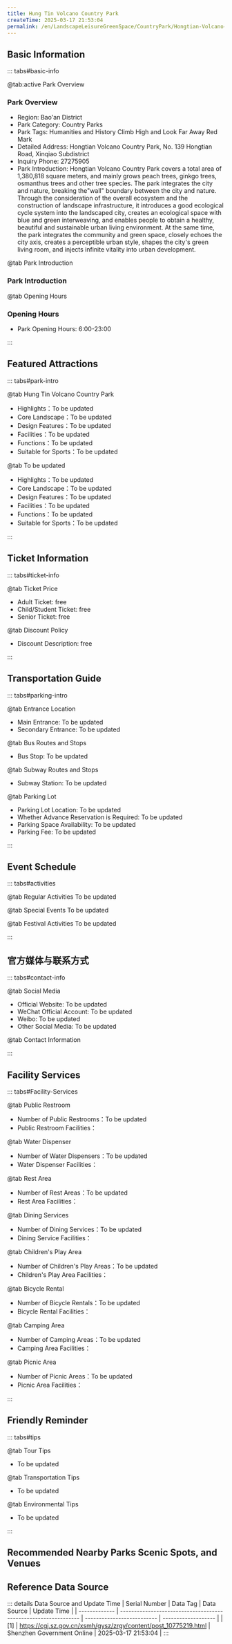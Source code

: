 ```yaml
---
title: Hung Tin Volcano Country Park
createTime: 2025-03-17 21:53:04
permalink: /en/LandscapeLeisureGreenSpace/CountryPark/Hongtian-Volcano-Country-Park/
---
```



<script setup>
import ImageSwiper from '/.vuepress/theme/components/ImageSwiper.vue'
// 轮播图数据
const swiperItems = [
    {
                link: 'https://cgj.sz.gov.cn/img/4/4005/4005948/10775219.png',
                title: 'Hung Tin Volcano Country Park',
                description: '',
                author: 'Shenzhen Government Online',
                date: '2025/03/17'
                },
  {
                link: 'https://cgj.sz.gov.cn/img/4/4005/4005948/10775219.png',
                title: 'Hung Tin Volcano Country Park',
                description: '',
                author: 'Shenzhen Government Online',
                date: '2025/03/17'
                }
]
// 配置项
const swiperConfig = {
  height: 500,
  showInfo: true
}
</script>
<!-- 轮播图组件 -->
<ImageSwiper :items="swiperItems" :config="swiperConfig" />



## Basic Information

::: tabs#basic-info

@tab:active Park Overview
### Park Overview
- Region: Bao'an District
- Park Category: Country Parks
- Park Tags: Humanities and History Climb High and Look Far Away Red Mark
- Detailed Address: Hongtian Volcano Country Park, No. 139 Hongtian Road, Xinqiao Subdistrict
- Inquiry Phone: 27275905
- Park Introduction: Hongtian Volcano Country Park covers a total area of 1,380,818 square meters, and mainly grows peach trees, ginkgo trees, osmanthus trees and other tree species. The park integrates the city and nature, breaking the"wall" boundary between the city and nature. Through the consideration of the overall ecosystem and the construction of landscape infrastructure, it introduces a good ecological cycle system into the landscaped city, creates an ecological space with blue and green interweaving, and enables people to obtain a healthy, beautiful and sustainable urban living environment. At the same time, the park integrates the community and green space, closely echoes the city axis, creates a perceptible urban style, shapes the city's green living room, and injects infinite vitality into urban development.

@tab Park Introduction
### Park Introduction
@tab Opening Hours
### Opening Hours
- Park Opening Hours: 6:00-23:00

:::

## Featured Attractions

::: tabs#park-intro

@tab Hung Tin Volcano Country Park
<ImageCard
image="https://cgj.sz.gov.cn/images/index20230710_1.png"
    title="Hung Tin Volcano Country Park"
    description="1. Ciyun Pavilion: First built in the Qing Dynasty, it has a history of more than 300 years and is a Buddhist temple famous in Lingnan. The scenic spot is very popular and is crowded with tourists. It is a holy place for burning incense and worshipping Buddha. 2. Shajing Revolutionary Martyrs Monument: Located in the southeast of Hongtian Volcano Park, it is located at the junction of Shajing and Fuyong Streets. It was built in 2000. The new site is located at the place where seven martyrs of the Dongjiang Column Guerrilla Team died during the Anti-Japanese War. The 'Hongtian Seven Martyrs Tomb' was built, close to the volcano and Guanyin Temple. The monument garden is located on a small hill nearly 100 meters high on the southeast side of Hongtian Volcano. There are stone steps leading to the top of the mountain. The length and width of the monument garden on the top of the mountain are nearly 50 meters, and there are 1.5-meter-high stainless steel guardrails around it."
    date=""
    author="Shenzhen Government Online"
/>


- Highlights：To be updated
- Core Landscape：To be updated
- Design Features：To be updated
- Facilities：To be updated
- Functions：To be updated
- Suitable for Sports：To be updated

@tab To be updated
<ImageCard
image="https://cgj.sz.gov.cn/images/index20230710_1.png"
    title="Hung Tin Volcano Country Park"
    description="1. Ciyun Pavilion: First built in the Qing Dynasty, it has a history of more than 300 years and is a Buddhist temple famous in Lingnan. The scenic spot is very popular and is crowded with tourists. It is a holy place for burning incense and worshipping Buddha. 2. Shajing Revolutionary Martyrs Monument: Located in the southeast of Hongtian Volcano Park, it is located at the junction of Shajing and Fuyong Streets. It was built in 2000. The new site is located at the place where seven martyrs of the Dongjiang Column Guerrilla Team died during the Anti-Japanese War. The 'Hongtian Seven Martyrs Tomb' was built, close to the volcano and Guanyin Temple. The monument garden is located on a small hill nearly 100 meters high on the southeast side of Hongtian Volcano. There are stone steps leading to the top of the mountain. The length and width of the monument garden on the top of the mountain are nearly 50 meters, and there are 1.5-meter-high stainless steel guardrails around it."
    date=""
    author="Shenzhen Government Online"
/>


- Highlights：To be updated
- Core Landscape：To be updated
- Design Features：To be updated
- Facilities：To be updated
- Functions：To be updated
- Suitable for Sports：To be updated

:::

## Ticket Information

::: tabs#ticket-info

@tab Ticket Price
- Adult Ticket: free
- Child/Student Ticket: free
- Senior Ticket: free

@tab Discount Policy
- Discount Description: free

:::

## Transportation Guide

::: tabs#parking-intro

@tab Entrance Location
- Main Entrance: To be updated
- Secondary Entrance: To be updated

@tab Bus Routes and Stops
- Bus Stop: To be updated

@tab Subway Routes and Stops
- Subway Station: To be updated

@tab Parking Lot
- Parking Lot Location: To be updated
- Whether Advance Reservation is Required: To be updated
- Parking Space Availability: To be updated
- Parking Fee: To be updated

:::

## Event Schedule

::: tabs#activities

@tab Regular Activities
To be updated

@tab Special Events
To be updated

@tab Festival Activities
To be updated

:::

## 官方媒体与联系方式

::: tabs#contact-info

@tab Social Media
- Official Website: To be updated
- WeChat Official Account: To be updated
- Weibo: To be updated
- Other Social Media: To be updated

@tab Contact Information

:::

## Facility Services

::: tabs#Facility-Services

@tab Public Restroom
- Number of Public Restrooms：To be updated
- Public Restroom Facilities：

@tab Water Dispenser
- Number of Water Dispensers：To be updated
- Water Dispenser Facilities：

@tab Rest Area
- Number of Rest Areas：To be updated
- Rest Area Facilities：

@tab Dining Services
- Number of Dining Services：To be updated
- Dining Service Facilities：

@tab Children's Play Area
- Number of Children's Play Areas：To be updated
- Children's Play Area Facilities：

@tab Bicycle Rental
- Number of Bicycle Rentals：To be updated
- Bicycle Rental Facilities：

@tab Camping Area
- Number of Camping Areas：To be updated
- Camping Area Facilities：

@tab Picnic Area
- Number of Picnic Areas：To be updated
- Picnic Area Facilities：

:::

## Friendly Reminder

::: tabs#tips

@tab Tour Tips
- To be updated

@tab Transportation Tips
- To be updated

@tab Environmental Tips
- To be updated

:::

## Recommended Nearby Parks Scenic Spots, and Venues

<CardGrid>
  <ImageCard
        image="https://cgj.sz.gov.cn/img/4/4005/4005685/10774651.jpg"
        title="Wuzhipa Forest Park"
        description="Shenzhen Wuzhiba Forest Park is under the jurisdiction of Shenzhen Park Manageme"
        href="/en/LandscapeLeisureGreenSpace/ForestPark/Wuzhiba-Forest-Park/"
        author="Shenzhen Government Online"
        date="2025/01/02"
      />
      <ImageCard
        image="https://cgj.sz.gov.cn/img/4/4005/4005685/10774651.jpg"
        title="Wuzhipa Forest Park"
        description="Shenzhen Wuzhiba Forest Park is under the jurisdiction of Shenzhen Park Manageme"
        href="/en/LandscapeLeisureGreenSpace/ForestPark/Wuzhiba-Forest-Park/"
        author="Shenzhen Government Online"
        date="2025/01/02"
      />
    </CardGrid>


## Reference Data Source

::: details Data Source and Update Time
| Serial Number | Data Tag                                                        | Data Source                | Update Time         |
| ------------- | --------------------------------------------------------------- | -------------------------- | ------------------- |
| [1]           | https://cgj.sz.gov.cn/xsmh/gysz/zrgy/content/post_10775219.html | Shenzhen Government Online | 2025-03-17 21:53:04 |
:::

